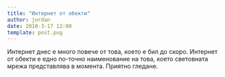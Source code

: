 ```yaml
---
title: "Интернет от обекти"
author: jordan
date: 2010-3-17 12:00
template: post.pug
---
```


Интернет днес е много повече от това, което е бил до скоро. Интернет от
обекти е едно по-точно наименование на това, което световната мрежа
представлява в момента. Приятно гледане.
